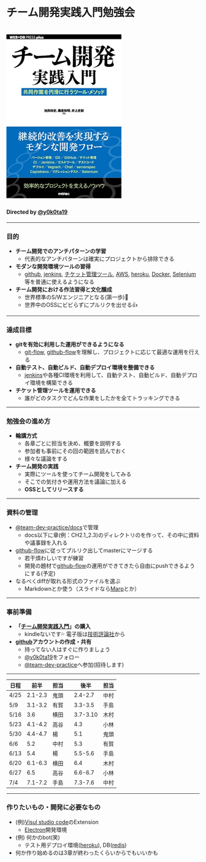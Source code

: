 <!-- $theme: gaia -->

# チーム開発実践入門勉強会

# ![](hyoshi.jpg)

#### Directed by [@y0k0ta19](https://github.com/y0k0ta19)


----
### 目的
* **チーム開発でのアンチパターンの学習**
	* 代表的なアンチパターンは確実にプロジェクトから排除できる
* **モダンな開発環境ツールの習得**
	* [github](https://github.com), [jenkins](https://jenkins.io/), [チケット管理ツール](https://ja.wikipedia.org/wiki/%E3%83%90%E3%82%B0%E7%AE%A1%E7%90%86%E3%82%B7%E3%82%B9%E3%83%86%E3%83%A0), [AWS](https://aws.amazon.com/jp/), [heroku](https://www.heroku.com/), [Docker](https://www.docker.com/), [Selenium](http://www.seleniumhq.org/) 等を普通に使えるようになる
* **チーム開発における作法習得と文化醸成**
	* 世界標準のS/Wエンジニアとなる(第一歩):clap:
	* 世界中のOSSにビビらずにプルリクを出せる:+1:

----
### 達成目標
* **gitを有効に利用した運用ができるようになる**
	* [git-flow](https://www.atlassian.com/ja/git/workflows#!workflow-gitflow), [github-flow](https://gist.github.com/Gab-km/3705015)を理解し、プロジェクトに応じて最適な運用を行える
*  **自動テスト、自動ビルド、自動デプロイ環境を整備できる**
	* [jenkins](https://jenkins.io/)や各種CI環境を利用して、自動テスト、自動ビルド、自動デプロイ環境を構築できる
* **チケット管理ツールを運用できる**
	* 誰がどのタスクでどんな作業をしたかを全てトラッキングできる
 
----
### 勉強会の進め方
* **輪講方式**
	* 各章ごとに担当を決め、概要を説明する
	* 参加者も事前にその回の範囲を読んでおく
	* 様々な議論をする
* **チーム開発の実践**
	* 実際にツールを使ってチーム開発をしてみる
	* そこでの気付きや運用方法を議論に加える
	* **OSSとしてリリースする**
----
### 資料の管理
* [@team-dev-practice/docs](https://github.com/team-dev-practice/docs)で管理
	* docs以下に章(例：CH2.1_2.3)のディレクトリのを作って、その中に資料や議事録を入れる
* [github-flow](https://gist.github.com/Gab-km/3705015)に従ってプルリク出してmasterにマージする
	* 若干煩わしいですが練習
	* 開発の題材で[github-flow](https://gist.github.com/Gab-km/3705015)の運用ができてきたら自由にpushできるようにする(予定)
* なるべくdiffが取れる形式のファイルを選ぶ
	* Markdownとか使う（スライドなら[Marp](https://yhatt.github.io/marp/)とか）

----
### 事前準備
* **「[チーム開発実践入門](http://gihyo.jp/book/2014/978-4-7741-6428-1)」の購入**
	* kindleないです:sweat_drops: 電子版は[技術評論社](https://gihyo.jp/dp/ebook/2014/978-4-7741-7015-2)から
* **[github](https://github.com)アカウントの作成・共有**
	* 持ってない人はすぐに作りましょう
	* [@y0k0ta19](https://github.com/y0k0ta19)をフォロー
	* [@team-dev-practice](https://github.com/team-dev-practice)へ参加(招待します)

----
 日程  |   前半   | 担当 ||   後半   | 担当
------|---------|----|-|----------|--
 4/25 | 2.1-2.3 | 鬼頭 || 2.4-2.7  | 中村
 5/9  | 3.1-3.2 | 有賀 || 3.3-3.5  | 手島
 5/16 | 3.6     | 横田 || 3.7-3.10 | 木村
 5/23 | 4.1-4.2 | 高谷 || 4.3      | 小林
 5/30 | 4.4-4.7 | 楊　 || 5.1      | 鬼頭 
 6/6  | 5.2     | 中村 || 5.3      | 有賀 
 6/13 | 5.4     | 楊　 || 5.5-5.6  | 手島
 6/20 | 6.1-6.3 | 横田 || 6.4      | 木村 
 6/27 | 6.5     | 高谷 || 6.6-6.7  | 小林 
 7/4  | 7.1-7.2 | 手島 || 7.3-7.6  | 中村 

----
### 作りたいもの・開発に必要なもの
* (例)[Visul studio code](https://www.microsoft.com/ja-jp/dev/products/code-vs.aspx)のExtension
	* [Electron](https://electron.atom.io/)開発環境
* (例) 何かのbot(笑)
	* テスト用デプロイ環境([heroku](https://www.heroku.com/)), DB([redis](https://redis.io/)) 
* 何か作り始めるのは3章が終わったくらいからでもいいかも